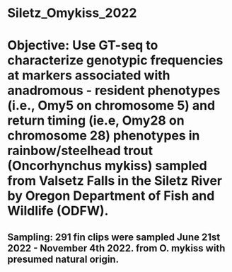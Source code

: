 # Siletz_Omykiss_2022
# Objective: Use GT-seq to characterize genotypic frequencies at markers associated with anadromous - resident phenotypes (i.e., Omy5 on chromosome 5) and return timing (ie.e, Omy28 on chromosome 28) phenotypes in rainbow/steelhead trout (Oncorhynchus mykiss) sampled from Valsetz Falls in the Siletz River by Oregon Department of Fish and Wildlife (ODFW).  
## Sampling: 291 fin clips were sampled June 21st 2022 - November 4th 2022. from O. mykiss with presumed natural origin. 
